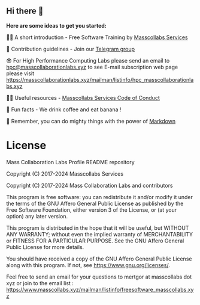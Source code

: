 ## Hi there 👋



**Here are some ideas to get you started:**

🙋‍♀️ A short introduction - Free Software Training by [Masscollabs Services](https://www.masscollabs.xyz)

🌈 Contribution guidelines - Join our [Telegram group](https://t.me/masscollabs)

😎 For High Performance Computing Labs please send an email to hpc@masscollaborationlabs.xyz to see E-mail subscription web page please visit https://masscollaborationlabs.xyz/mailman/listinfo/hpc_masscollaborationlabs.xyz

👩‍💻 Useful resources - [Masscollabs Services Code of Conduct](https://github.com/masscollabs/masscollabs/blob/master/CODE_OF_CONDUCT.md)

🍿 Fun facts - We drink coffee and eat banana !

🧙 Remember, you can do mighty things with the power of [Markdown](https://docs.github.com/github/writing-on-github/getting-started-with-writing-and-formatting-on-github/basic-writing-and-formatting-syntax)

# License

Mass Collaboration Labs Profile README repository

Copyright (C) 2017-2024 Masscollabs Services

Copyright (C) 2017-2024 Mass Collaboration Labs and contributors

This program is free software: you can redistribute it and/or modify
it under the terms of the GNU Affero General Public License as published
by the Free Software Foundation, either version 3 of the License, or
(at your option) any later version.

This program is distributed in the hope that it will be useful,
but WITHOUT ANY WARRANTY; without even the implied warranty of
MERCHANTABILITY or FITNESS FOR A PARTICULAR PURPOSE.  See the
GNU Affero General Public License for more details.

You should have received a copy of the GNU Affero General Public License
along with this program.  If not, see <https://www.gnu.org/licenses/>.

Feel free to send an email for your questions to mertgor at masscollabs dot xyz or join to the email list : https://www.masscollabs.xyz/mailman/listinfo/freesoftware_masscollabs.xyz
